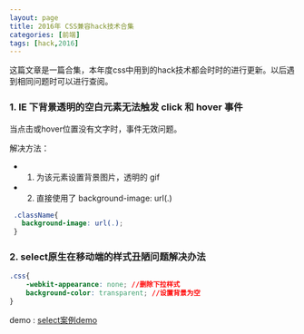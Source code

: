 ```yaml
---
layout: page
title: 2016年 CSS兼容hack技术合集
categories: [前端]
tags: [hack,2016]
---
```


这篇文章是一篇合集，本年度css中用到的hack技术都会时时的进行更新。以后遇到相同问题时可以进行查阅。

### 1. IE 下背景透明的空白元素无法触发 click 和 hover 事件
当点击或hover位置没有文字时，事件无效问题。

解决方法：

* 1.   为该元素设置背景图片，透明的 gif 
* 2.   直接使用了 background-image: url(.)

```css
 .className{
   background-image: url(.);
 }
```

### 2. select原生在移动端的样式丑陋问题解决办法

```css
.css{
    -webkit-appearance: none; //删除下拉样式
    background-color: transparent; //设置背景为空
}
```

demo : [select案例demo](/demos/select/index.html)